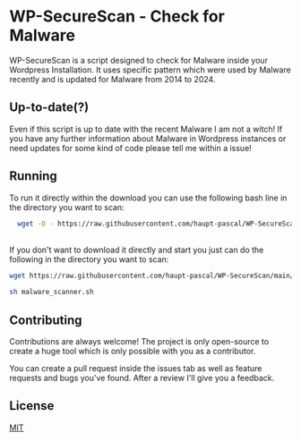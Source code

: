 
# WP-SecureScan - Check for Malware

WP-SecureScan is a script designed to check for Malware inside your Wordpress Installation. It uses specific pattern which were used by Malware recently and is updated for Malware from 2014 to 2024. 
## Up-to-date(?)

Even if this script is up to date with the recent Malware I am not a witch! If you have any further information about Malware in Wordpress instances or need updates for some kind of code please tell me within a issue! 
## Running

To run it directly within the download you can use the following bash line in the directory you want to scan: 

```bash
  wget -O - https://raw.githubusercontent.com/haupt-pascal/WP-SecureScan/main/malware_scanner.sh\?token\=GHSAT0AAAAAACRBSWFRLIGOJ2NRYYV3VEOQZR5F7GQ | sh -s -- -v

```
\
If you don't want to download it directly and start you just can do the following in the directory you want to scan: 

```bash
wget https://raw.githubusercontent.com/haupt-pascal/WP-SecureScan/main/malware_scanner.sh\?token\=GHSAT0AAAAAACRBSWFRLIGOJ2NRYYV3VEOQZR5F7GQ

sh malware_scanner.sh
```
## Contributing

Contributions are always welcome! The project is only open-source to create a huge tool which is only possible with you as a contributor.

You can create a pull request inside the issues tab as well as feature requests and bugs you've found. After a review I'll give you a feedback.  
## License

[MIT](https://choosealicense.com/licenses/mit/)

